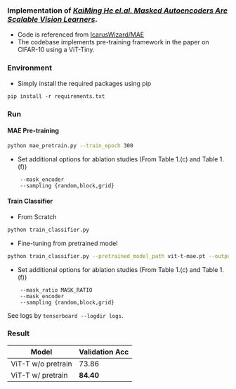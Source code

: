 ### Implementation of [*KaiMing He el.al. Masked Autoencoders Are Scalable Vision Learners*](https://arxiv.org/abs/2111.06377).

* Code is referenced from [IcarusWizard/MAE](https://github.com/IcarusWizard/MAE)
* The codebase implements pre-training framework in the paper on CIFAR-10 using a ViT-Tiny.

### Environment
* Simply install the required packages using pip
```
pip install -r requirements.txt
```

### Run

#### MAE Pre-training

```bash
python mae_pretrain.py --train_epoch 300
```

* Set additional options for ablation studies (From Table 1.(c) and Table 1.(f))
```
    --mask_encoder
    --sampling {random,block,grid}
```

#### Train Classifier

* From Scratch
```bash
python train_classifier.py
```
* Fine-tuning from pretrained model
```bash
python train_classifier.py --pretrained_model_path vit-t-mae.pt --output_model_path vit-t-classifier-from_pretrained.pt
```
* Set additional options for ablation studies (From Table 1.(c) and Table 1.(f))
```
    --mask_ratio MASK_RATIO
    --mask_encoder
    --sampling {random,block,grid}
```

See logs by `tensorboard --logdir logs`.

### Result
|Model|Validation Acc|
|-----|--------------|
|ViT-T w/o pretrain|73.86|
|ViT-T w/  pretrain|**84.40**|